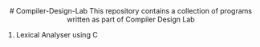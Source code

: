 <div align="center">
    # Compiler-Design-Lab
    This repository contains a collection of programs written as part of Compiler Design Lab
</div>

1. Lexical Analyser using C 